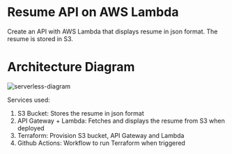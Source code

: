 # **Resume API on AWS Lambda**

Create an API with AWS Lambda that displays resume in json format. The resume is stored in S3.

# **Architecture Diagram**
![serverless-diagram](https://github.com/pohwj/aws-resume-api-terraform/assets/118417467/fa8285d3-ff18-42c2-87ae-8dc347c462db)

Services used:
1) S3 Bucket: Stores the resume in json format
2) API Gateway + Lambda: Fetches and displays the resume from S3 when deployed
3) Terraform: Provision S3 bucket, API Gateway and Lambda
4) Github Actions: Workflow to run Terraform when triggered
